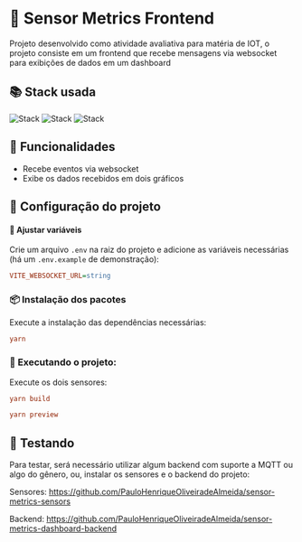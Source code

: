 # 🚨 Sensor Metrics Frontend

Projeto desenvolvido como atividade avaliativa para matéria de IOT, o projeto consiste em um frontend que recebe mensagens via websocket para exibições de dados em um dashboard

## 📚 Stack usada

![Stack](https://img.shields.io/badge/typescript-blue?logo=typescript&logoColor=white&style=for-the-badge) ![Stack](https://img.shields.io/badge/react-blue?logo=react&logoColor=white&style=for-the-badge) ![Stack](https://img.shields.io/badge/vite-purple?logo=vite&logoColor=white&style=for-the-badge)


## 🦾 Funcionalidades

- Recebe eventos via websocket
- Exibe os dados recebidos em dois gráficos


## 🔧 Configuração do projeto
#### 📁 Ajustar variáveis

Crie um arquivo `.env` na raiz do projeto e adicione as variáveis necessárias (há um `.env.example` de demonstração):

```ini
VITE_WEBSOCKET_URL=string
```

### 📦 Instalação dos pacotes
Execute a instalação das dependências necessárias:
```ini
yarn
```

### 🚀 Executando o projeto:
Execute os dois sensores:
```ini
yarn build

yarn preview
```

## 🏃 Testando
Para testar, será necessário utilizar algum backend com suporte a MQTT ou algo do gênero, ou, instalar os sensores e o backend do projeto:

Sensores: https://github.com/PauloHenriqueOliveiradeAlmeida/sensor-metrics-sensors

Backend: https://github.com/PauloHenriqueOliveiradeAlmeida/sensor-metrics-dashboard-backend
